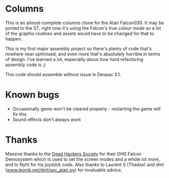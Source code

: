 Columns
===

This is an almost-complete columns clone for the Atari Falcon030. It may be ported to the ST, right now it's using the Falcon's true colour mode so a lot of the graphis routines and assets would have to be changed for that to happen.

This is my first major assembly project so there's plenty of code that's nowhere near optimised, and even more that's absolutely horrible in terms of design. I've learned a lot, especially about how hard refactoring assembly code is ;)

This code should assemble without issue in Devpac 3.1.

Known bugs
===

* Occasionally gems won't be cleared properly - restarting the game will fix this
* Sound effects don't always work

Thanks
===

Massive thanks to the [Dead Hackers Society](www.dhs.nu) for their DHS Falcon Demosystem which is used to set the screen modes and a whole lot more, and to Nyh! for his joystick code. Also thanks to Laurent S (Thados) and dml (www.leonik.net/dml/sec_atari.py) for invaluable advice.
